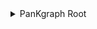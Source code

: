 <details>
  <summary>PanKgraph Root</summary>
  <ul>
    <li>
      <details>
        <summary><a href="https://www.ebi.ac.uk/ols/ontologies/cl">Cell Line</a></summary>
        <ul>
          <li><a href="https://www.ncbi.nlm.nih.gov/bioproject/PRJNA313138">NOD Beta Cells</a></li>
          <li><a href="https://www.ncbi.nlm.nih.gov/bioproject/PRJNA433578">Human Islet Cells</a></li>
        </ul>
      </details>
    </li>
    <li>
      <details>
        <summary><a href="https://disease-ontology.org/">Disease Ontology</a></summary>
        <ul>
          <li>
            <details>
              <summary><a href="https://disease-ontology.org/?id=DOID:9744">Type 1 Diabetes (DOID:9744)</a></summary>
              <ul>
                <li><a href="https://www.ebi.ac.uk/QuickGO/term/GO:0002376">Immune Response</a></li>
                <li><a href="https://www.ebi.ac.uk/QuickGO/term/GO:0097154">Beta Cell Apoptosis</a></li>
              </ul>
            </details>
          </li>
        </ul>
      </details>
    </li>
    <li>
      <details>
        <summary><a href="https://www.ebi.ac.uk/ols/ontologies/reactome">Pathway Ontology</a></summary>
        <ul>
          <li>
            <details>
              <summary><a href="https://reactome.org/PathwayBrowser/#/R-HSA-168256">Immune Response Pathways</a></summary>
              <ul>
                <li><a href="https://reactome.org/PathwayBrowser/#/R-HSA-449147">Cytokine Signaling</a></li>
                <li><a href="https://reactome.org/PathwayBrowser/#/R-HSA-389948">Regulatory T Cell Pathway</a></li>
              </ul>
            </details>
          </li>
          <li><a href="https://reactome.org/PathwayBrowser/#/R-HSA-74727">Insulin Secretion Pathway</a></li>
        </ul>
      </details>
    </li>
    <li>
      <details>
        <summary><a href="http://geneontology.org/">Gene Ontology</a></summary>
        <ul>
          <li>
            <details>
              <summary><a href="http://amigo.geneontology.org/amigo/term/GO:0033077">Biological Process</a></summary>
              <ul>
                <li><a href="http://amigo.geneontology.org/amigo/term/GO:0033077">T Cell Differentiation</a></li>
              </ul>
            </details>
          </li>
          <li>
            <details>
              <summary><a href="http://amigo.geneontology.org/amigo/term/GO:0004721">Molecular Function</a></summary>
              <ul>
                <li><a href="http://amigo.geneontology.org/amigo/term/GO:0004721">Tyrosine Phosphatase Activity</a></li>
              </ul>
            </details>
          </li>
          <li>
            <details>
              <summary><a href="http://amigo.geneontology.org/amigo/term/GO:0005886">Cellular Component</a></summary>
              <ul>
                <li><a href="http://amigo.geneontology.org/amigo/term/GO:0005886">Plasma Membrane</a></li>
                <li><a href="http://amigo.geneontology.org/amigo/term/GO:0030141">Secretory Granule</a></li>
              </ul>
            </details>
          </li>
        </ul>
      </details>
    </li>
  </ul>
</details>
